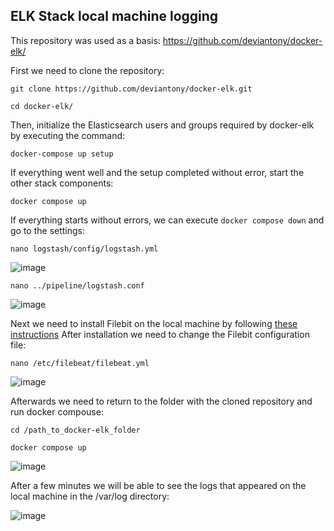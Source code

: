 ## ELK Stack local machine logging

This repository was used as a basis:
https://github.com/deviantony/docker-elk/

First we need to clone the repository:
```
git clone https://github.com/deviantony/docker-elk.git

cd docker-elk/
```

Then, initialize the Elasticsearch users and groups required by docker-elk by executing the command:
```
docker-compose up setup
```
If everything went well and the setup completed without error, start the other stack components:
```
docker compose up
```
If everything starts without errors, we can execute `docker compose down` and go to the settings:

```
nano logstash/config/logstash.yml
```
![image](https://github.com/youonmyown/danit-lessons/assets/138362837/8b0de516-5229-4ee2-840d-fbc9226ebdae)
```
nano ../pipeline/logstash.conf
```
![image](https://github.com/youonmyown/danit-lessons/assets/138362837/1f639dc5-7c19-487e-baef-e556b5478a52)

Next we need to install Filebit on the local machine by following [these instructions]([https://www.example.com](https://www.elastic.co/guide/en/beats/filebeat/current/filebeat-installation-configuration.html)https://www.elastic.co/guide/en/beats/filebeat/current/filebeat-installation-configuration.html)
After installation we need to change the Filebit configuration file: 
```
nano /etc/filebeat/filebeat.yml
```
![image](https://github.com/youonmyown/danit-lessons/assets/138362837/f2ccc3c5-fbb8-4e0d-99d2-04a29ffd7acf)

Afterwards we need to return to the folder with the cloned repository and run docker compouse:
```
cd /path_to_docker-elk_folder

docker compose up
```
![image](https://github.com/youonmyown/danit-lessons/assets/138362837/6525501f-97a7-4507-b031-71757f211ef3)

After a few minutes we will be able to see the logs that appeared on the local machine in the /var/log directory:

![image](https://github.com/youonmyown/danit-lessons/assets/138362837/43b79ba4-9aa2-4a1f-8af6-7c99aaf05429)

